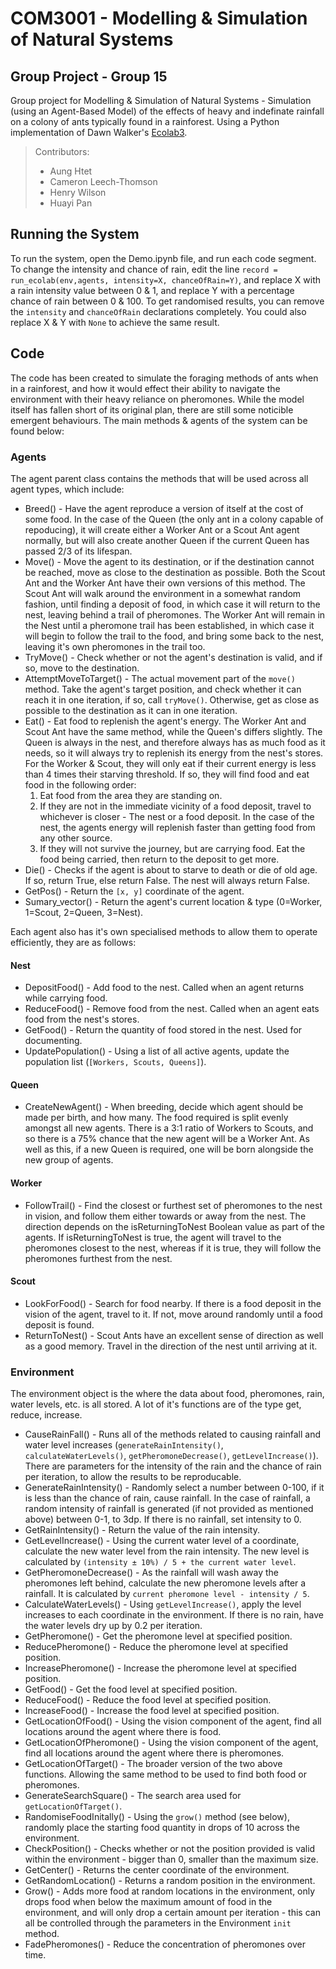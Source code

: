 # COM3001 - Modelling & Simulation of Natural Systems
## Group Project - Group 15

Group project for Modelling & Simulation of Natural Systems - Simulation (using an Agent-Based Model) of the effects of heavy and indefinate rainfall on a colony of ants typically found in a rainforest. Using a Python implementation of Dawn Walker's [Ecolab3](https://github.com/lionfish0/ecolab3).

> Contributors:
> - Aung Htet
> - Cameron Leech-Thomson
> - Henry Wilson
> - Huayi Pan

## Running the System

To run the system, open the Demo.ipynb file, and run each code segment. To change the intensity and chance of rain, edit the line `record = run_ecolab(env,agents, intensity=X, chanceOfRain=Y)`, and replace X with a rain intensity value between 0 & 1, and replace Y with a percentage chance of rain between 0 & 100. To get randomised results, you can remove the `intensity` and `chanceOfRain` declarations completely. You could also replace X & Y with `None` to achieve the same result. 

## Code

The code has been created to simulate the foraging methods of ants when in a rainforest, and how it would effect their ability to navigate the environment with their heavy reliance on pheromones. While the model itself has fallen short of its original plan, there are still some noticible emergent behaviours. The main methods & agents of the system can be found below:

### Agents

The agent parent class contains the methods that will be used across all agent types, which include:
- Breed() - Have the agent reproduce a version of itself at the cost of some food. In the case of the Queen (the only ant in a colony capable of repoducing), it will create either a Worker Ant or a Scout Ant agent normally, but will also create another Queen if the current Queen has passed 2/3 of its lifespan.
- Move() - Move the agent to its destination, or if the destination cannot be reached, move as close to the destination as possible. Both the Scout Ant and the Worker Ant have their own versions of this method. The Scout Ant will walk around the environment in a somewhat random fashion, until finding a deposit of food, in which case it will return to the nest, leaving behind a trail of pheromones. The Worker Ant will remain in the Nest until a pheromone trail has been established, in which case it will begin to follow the trail to the food, and bring some back to the nest, leaving it's own pheromones in the trail too.
- TryMove() - Check whether or not the agent's destination is valid, and if so, move to the destination.
- AttemptMoveToTarget() - The actual movement part of the `move()` method. Take the agent's target position, and check whether it can reach it in one iteration, if so, call `tryMove()`. Otherwise, get as close as possible to the destination as it can in one iteration.
- Eat() - Eat food to replenish the agent's energy. The Worker Ant and Scout Ant have the same method, while the Queen's differs slightly. The Queen is always in the nest, and therefore always has as much food as it needs, so it will always try to replenish its energy from the nest's stores. For the Worker & Scout, they will only eat if their current energy is less than 4 times their starving threshold. If so, they will find food and eat food in the following order:
    1. Eat food from the area they are standing on.
    2. If they are not in the immediate vicinity of a food deposit, travel to whichever is closer - The nest or a food deposit. In the case of the nest, the agents energy will replenish faster than getting food from any other source.
    3. If they will not survive the journey, but are carrying food. Eat the food being carried, then return to the deposit to get more.
- Die() - Checks if the agent is about to starve to death or die of old age. If so, return True, else return False. The nest will always return False.
- GetPos() - Return the `[x, y]` coordinate of the agent.
- Sumary_vector() - Return the agent's current location & type (0=Worker, 1=Scout, 2=Queen, 3=Nest).

Each agent also has it's own specialised methods to allow them to operate efficiently, they are as follows:

#### Nest
- DepositFood() - Add food to the nest. Called when an agent returns while carrying food.
- ReduceFood() - Remove food from the nest. Called when an agent eats food from the nest's stores.
- GetFood() - Return the quantity of food stored in the nest. Used for documenting.
- UpdatePopulation() - Using a list of all active agents, update the population list (`[Workers, Scouts, Queens]`).

#### Queen
- CreateNewAgent() - When breeding, decide which agent should be made per birth, and how many. The food required is split evenly amongst all new agents. There is a 3:1 ratio of Workers to Scouts, and so there is a 75% chance that the new agent will be a Worker Ant. As well as this, if a new Queen is required, one will be born alongside the new group of agents.

#### Worker
- FollowTrail() - Find the closest or furthest set of pheromones to the nest in vision, and follow them either towards or away from the nest. The direction depends on the isReturningToNest Boolean value as part of the agents. If isReturningToNest is true, the agent will travel to the pheromones closest to the nest, whereas if it is true, they will follow the pheromones furthest from the nest.

#### Scout
- LookForFood() - Search for food nearby. If there is a food deposit in the vision of the agent, travel to it. If not, move around randomly until a food deposit is found.
- ReturnToNest() - Scout Ants have an excellent sense of direction as well as a good memory. Travel in the direction of the nest until arriving at it.

### Environment
The environment object is the where the data about food, pheromones, rain, water levels, etc. is all stored. A lot of it's functions are of the type get, reduce, increase.
- CauseRainFall() - Runs all of the methods related to causing rainfall and water level increases (`generateRainIntensity()`, `calculateWaterLevels()`, `getPheromoneDecrease()`, `getLevelIncrease()`). There are parameters for the intensity of the rain and the chance of rain per iteration, to allow the results to be reproducable.
- GenerateRainIntensity() - Randomly select a number between 0-100, if it is less than the chance of rain, cause rainfall. In the case of rainfall, a random intensity of rainfall is generated (if not provided as mentioned above) between 0-1, to 3dp. If there is no rainfall, set intensity to 0.
- GetRainIntensity() - Return the value of the rain intensity.
- GetLevelIncrease() - Using the current water level of a coordinate, calculate the new water level from the rain intensity. The new level is calculated by `(intensity ± 10%) / 5 + the current water level`.
- GetPheromoneDecrease() - As the rainfall will wash away the pheromones left behind, calculate the new pheromone levels after a rainfall. It is calculated by `current pheromone level - intensity / 5`.
- CalculateWaterLevels() - Using `getLevelIncrease()`, apply the level increases to each coordinate in the environment. If there is no rain, have the water levels dry up by 0.2 per iteration.
- GetPheromone() - Get the pheromone level at specified position.
- ReducePheromone() - Reduce the pheromone level at specified position.
- IncreasePheromone() - Increase the pheromone level at specified position.
- GetFood() - Get the food level at specified position.
- ReduceFood() - Reduce the food level at specified position.
- IncreaseFood() - Increase the food level at specified position.
- GetLocationOfFood() - Using the vision component of the agent, find all locations around the agent where there is food.
- GetLocationOfPheromone() - Using the vision component of the agent, find all locations around the agent where there is pheromones.
- GetLocationOfTarget() - The broader version of the two above functions. Allowing the same method to be used to find both food or pheromones.
- GenerateSearchSquare() - The search area used for `getLocationOfTarget()`.
- RandomiseFoodInitally() - Using the `grow()` method (see below), randomly place the starting food quantity in drops of 10 across the environment.
- CheckPosition() - Checks whether or not the position provided is valid within the environment - bigger than 0, smaller than the maximum size.
- GetCenter() - Returns the center coordinate of the environment.
- GetRandomLocation() - Returns a random position in the environment.
- Grow() - Adds more food at random locations in the environment, only drops food when below the maximum amount of food in the environment, and will only drop a certain amount per iteration - this can all be controlled through the parameters in the Environment `init` method.
- FadePheromones() - Reduce the concentration of pheromones over time.
